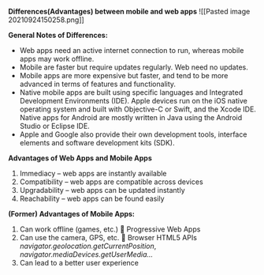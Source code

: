**Differences(Advantages) between mobile and web apps**
![[Pasted image 20210924150258.png]]

**General Notes of Differences:**
* Web apps need an active internet connection to run, whereas mobile apps may work offline. 
*  Mobile are faster but require updates regularly. Web need no updates. 
*  Mobile apps are more expensive but faster, and tend to be more advanced in terms of features and functionality. 
*  Native mobile apps are built using specific languages and Integrated Development Environments (IDE). Apple devices run on the iOS native operating system and built with Objective-C or Swift, and the Xcode IDE. Native apps for Android are mostly written in Java using the Android Studio or Eclipse IDE. 
*  Apple and Google also provide their own development tools, interface elements and software development kits (SDK).

**Advantages of Web Apps and Mobile Apps**
1. Immediacy – web apps are instantly available 
2. Compatibility – web apps are compatible across devices 
3. Upgradability – web apps can be updated instantly
4. Reachability – web apps can be found easily 

**(Former) Advantages of Mobile Apps:**
1. Can work offline (games, etc.)  Progressive Web Apps 
2. Can use the camera, GPS, etc.  Browser HTML5 APIs *navigator.geolocation.getCurrentPosition*, *navigator.mediaDevices.getUserMedia…*
3. Can lead to a better user experience